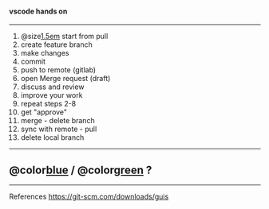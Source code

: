 #### vscode hands on

---

1. @size[1.5em](<@color[red](allways)>) start from pull
2. create feature branch
3. make changes
4. commit
5. push to remote (gitlab)
6. open Merge request (draft)
7. discuss and review
8. improve your work
9. repeat steps 2-8
10. get "approve"
11. merge - delete branch
12. sync with remote - pull
13. delete local branch

---

## @color[blue](Q) / @color[green](A) ?

---

References
<https://git-scm.com/downloads/guis>
